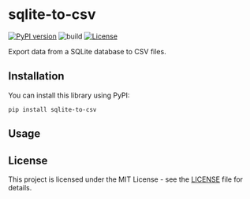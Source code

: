 # sqlite-to-csv

[![PyPI version](https://badge.fury.io/py/sqlite-to-csv.svg)](https://badge.fury.io/py/sqlite-to-csv)
![build](https://github.com/ryohidaka/sqlite-to-csv/workflows/Build/badge.svg)
[![License](https://img.shields.io/badge/license-MIT-blue.svg)](https://opensource.org/licenses/MIT)

Export data from a SQLite database to CSV files.

## Installation

You can install this library using PyPI:

```shell
pip install sqlite-to-csv
```

## Usage

## License

This project is licensed under the MIT License - see the [LICENSE](LICENSE) file for details.
